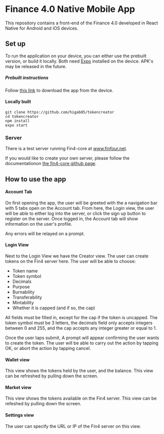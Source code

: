 # Finance 4.0 Native Mobile App

This repository contains a front-end of the Finance 4.0 developed in React Native for Android and iOS devices.

## Set up
To run the application on your device, you can either use the prebuilt version, or build it locally. Both need [Expo](https://expo.io/) installed on the device. APK's may be released in the future.

##### Prebuilt instructions
Follow [this link](https://expo.io/@gabh/TokenCreator) to download the app from the device.

#### Locally built
```
git clone https://github.com/higab85/tokencreator
cd tokencreator
npm install
expo start
```

### Server
There is a test server running Fin4-core at www.finfour.net.

If you would like to create your own server, please follow the documentationon [the fin4-core github page](https://github.com/FuturICT2/fin4-core).

## How to use the app

#### Account Tab
On first opening the app, the user will be greeted with the a navigation bar with 5 tabs open on the Account tab. From here, the Login view, the user will be able to either log into the server, or click the sign up button to register on the server. Once logged in, the Account tab will show information on the user's profile.

Any errors will be relayed on a prompt.

#### Login View
Next to the Login View we have the Creator view. The user can create tokens on the Fin4 server here. The user will be able to choose:
- Token name
- Token symbol
- Decimals
- Purpose
- Burnability
- Transferability
- Mintability
- Whether it is capped (and if so, the cap)

All fields must be filled in, except for the cap if the token is uncapped. The token symbol must be 3 letters, the decimals field only accepts integers between 0 and 255, and the cap accepts any integer greater or equal to 1.

Once the user taps submit, A prompt will appear confirming the user wants to create the token. The user will be able to carry out the action by tapping OK, or abort the action by tapping cancel.

#### Wallet view
This view shows the tokens held by the user, and the balance. This view can be refreshed by pulling down the screen.

#### Market view
This view shows the tokens available on the Fin4 server. This view can be refeshed by pulling down the screen.

#### Settings view
The user can specify the URL or IP of the Fin4 server on this view.
